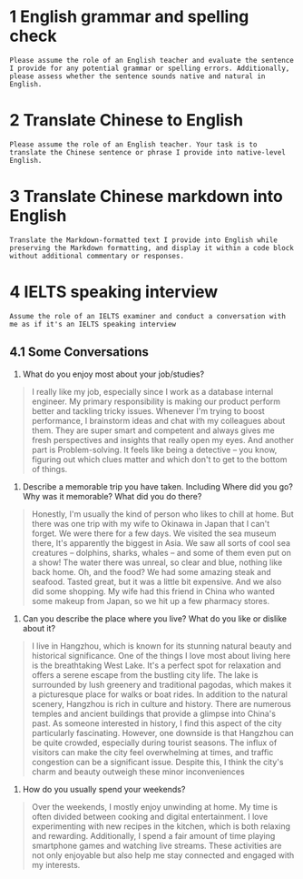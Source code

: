 
# 1 English grammar and spelling check

```
Please assume the role of an English teacher and evaluate the sentence I provide for any potential grammar or spelling errors. Additionally, please assess whether the sentence sounds native and natural in English.
```

# 2 Translate Chinese to English

```
Please assume the role of an English teacher. Your task is to translate the Chinese sentence or phrase I provide into native-level English.
```

# 3 Translate Chinese markdown into English

```
Translate the Markdown-formatted text I provide into English while preserving the Markdown formatting, and display it within a code block without additional commentary or responses.
```

# 4 IELTS speaking interview

```
Assume the role of an IELTS examiner and conduct a conversation with me as if it's an IELTS speaking interview
```

## 4.1 Some Conversations

1. What do you enjoy most about your job/studies?
> I really like my job, especially since I work as a database internal engineer. My primary responsibility is making our product perform better and tackling tricky issues. Whenever I'm trying to boost performance, I brainstorm ideas and chat with my colleagues about them. They are super smart and competent and always gives me fresh perspectives and insights that really open my eyes. And another part is Problem-solving. It feels like being a detective – you know, figuring out which clues matter and which don't to get to the bottom of things.

1. Describe a memorable trip you have taken. Including  Where did you go? Why was it memorable? What did you do there?
> Honestly, I'm usually the kind of person who likes to chill at home. But there was one trip with my wife to Okinawa in Japan that I can't forget. We were there for a few days. We visited the sea museum there, It's apparently the biggest in Asia. We saw all sorts of cool sea creatures – dolphins, sharks, whales – and some of them even put on a show! The water there was unreal, so clear and blue, nothing like back home. Oh, and the food? We had some amazing steak and seafood. Tasted great, but it was a little bit expensive. And we also did some shopping. My wife had this friend in China who wanted some makeup from Japan, so we hit up a few pharmacy stores.

1. Can you describe the place where you live? What do you like or dislike about it?
> I live in Hangzhou, which is known for its stunning natural beauty and historical significance. One of the things I love most about living here is the breathtaking West Lake. It's a perfect spot for relaxation and offers a serene escape from the bustling city life. The lake is surrounded by lush greenery and traditional pagodas, which makes it a picturesque place for walks or boat rides.
> In addition to the natural scenery, Hangzhou is rich in culture and history. There are numerous temples and ancient buildings that provide a glimpse into China's past. As someone interested in history, I find this aspect of the city particularly fascinating.
> However, one downside is that Hangzhou can be quite crowded, especially during tourist seasons. The influx of visitors can make the city feel overwhelming at times, and traffic congestion can be a significant issue. Despite this, I think the city's charm and beauty outweigh these minor inconveniences

1. How do you usually spend your weekends?
> Over the weekends, I mostly enjoy unwinding at home. My time is often divided between cooking and digital entertainment. I love experimenting with new recipes in the kitchen, which is both relaxing and rewarding. Additionally, I spend a fair amount of time playing smartphone games and watching live streams. These activities are not only enjoyable but also help me stay connected and engaged with my interests.

